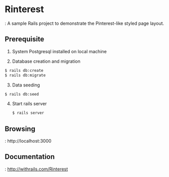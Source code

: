 # Rinterest

: A sample Rails project to demonstrate the Pinterest-like styled page layout.

## Prerequisite

1. System Postgresql installed on local machine

2. Database creation and migration
  ```sh
  $ rails db:create
  $ rails db:migrate
  ```

3. Data seeding
  ```sh
  $ rails db:seed
  ```

4. Start rails server

   ```sh
   $ rails server
   ```

## Browsing

: http://localhost:3000

## Documentation

: http://withrails.com/Rinterest
